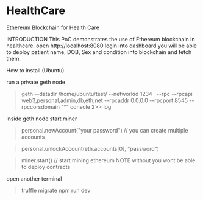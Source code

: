 # HealthCare


Ethereum Blockchain for Health Care 

INTRODUCTION
This PoC demonstrates the use of Ethereum blockchain in healthcare. open http://localhost:8080 login into dashboard you will be able to deploy patient name, DOB, Sex and condition into blockchain and fetch them.  

How to install (Ubuntu)

run a private geth node 
> geth --datadir /home/ubuntu/test/ --networkid 1234   --rpc --rpcapi web3,personal,admin,db,eth,net --rpcaddr 0.0.0.0 --rpcport 8545 --rpccorsdomain "*" console 2>> log

inside geth node start miner

> personal.newAccount("your password")      // you can create multiple accounts

> personal.unlockAccount(eth.accounts[0], "password")

> miner.start()                             // start mining ethereum NOTE without you wont be able to deploy contracts 

open another terminal 

> truffle migrate
> npm run dev 
